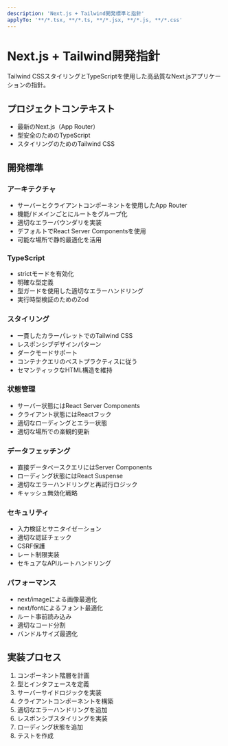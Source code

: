 ```yaml
---
description: 'Next.js + Tailwind開発標準と指針'
applyTo: '**/*.tsx, **/*.ts, **/*.jsx, **/*.js, **/*.css'
---
```


# Next.js + Tailwind開発指針

Tailwind CSSスタイリングとTypeScriptを使用した高品質なNext.jsアプリケーションの指針。

## プロジェクトコンテキスト

- 最新のNext.js（App Router）
- 型安全のためのTypeScript
- スタイリングのためのTailwind CSS

## 開発標準

### アーキテクチャ
- サーバーとクライアントコンポーネントを使用したApp Router
- 機能/ドメインごとにルートをグループ化
- 適切なエラーバウンダリを実装
- デフォルトでReact Server Componentsを使用
- 可能な場所で静的最適化を活用

### TypeScript
- strictモードを有効化
- 明確な型定義
- 型ガードを使用した適切なエラーハンドリング
- 実行時型検証のためのZod

### スタイリング
- 一貫したカラーパレットでのTailwind CSS
- レスポンシブデザインパターン
- ダークモードサポート
- コンテナクエリのベストプラクティスに従う
- セマンティックなHTML構造を維持

### 状態管理
- サーバー状態にはReact Server Components
- クライアント状態にはReactフック
- 適切なローディングとエラー状態
- 適切な場所での楽観的更新

### データフェッチング
- 直接データベースクエリにはServer Components
- ローディング状態にはReact Suspense
- 適切なエラーハンドリングと再試行ロジック
- キャッシュ無効化戦略

### セキュリティ
- 入力検証とサニタイゼーション
- 適切な認証チェック
- CSRF保護
- レート制限実装
- セキュアなAPIルートハンドリング

### パフォーマンス
- next/imageによる画像最適化
- next/fontによるフォント最適化
- ルート事前読み込み
- 適切なコード分割
- バンドルサイズ最適化

## 実装プロセス
1. コンポーネント階層を計画
2. 型とインタフェースを定義
3. サーバーサイドロジックを実装
4. クライアントコンポーネントを構築
5. 適切なエラーハンドリングを追加
6. レスポンシブスタイリングを実装
7. ローディング状態を追加
8. テストを作成
